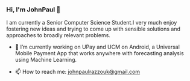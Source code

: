 ### Hi, I'm JohnPaul 🦦

I am currently a Senior Computer Science Student.I very much enjoy fostering new ideas and trying to come up with sensible solutions and approaches to broadly relevant problems.

* 📱  I’m currently working on UPay and UCM on Android, a Universal Mobile Payment App that works anywhere with forecasting analysis using Machine Learning.

* 📫 How to reach me: johnpaulrazzouk@gmail.com

<!--
**JohnRazzouk/JohnRazzouk** is a ✨ _special_ ✨ repository because its `README.md` (this file) appears on your GitHub profile.

Here are some ideas to get you started:

- 🔭 I’m currently working on ...
- 🌱 I’m currently learning ...
- 👯 I’m looking to collaborate on ...
- 🤔 I’m looking for help with ...
- 💬 Ask me about ...
- 📫 How to reach me: ...
- 😄 Pronouns: ...
- ⚡ Fun fact: ...
-->
